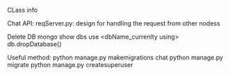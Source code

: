 
CLass info

Chat API:
reqServer.py: design for handling the request from other nodess

Delete DB
	mongo
	show dbs
	use <dbName_currenlty using>
	db.dropDatabase()


Useful method:
	python manage.py makemigrations chat
	python manage.py migrate
	python manage.py createsuperuser

